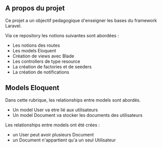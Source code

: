 ## A propos du projet

Ce projet a un objectif pedagogique d'enseigner les bases du framework Laravel.

Via ce repository les notions suivantes sont abordées : 
- Les notions des routes 
- Les models Eloquent
- Création de views avec Blade
- Les controllers de type resource
- La création de factories et de seeders
- La création de notifications

## Models Eloquent

Dans cette rubrique, les relationships entre models sont abordés.
- Un model User va etre lié aux utilisateurs
- Un model Document va stocker les documents des utilisateurs

Les relationships entre models ont été crées : 
- un User peut avoir plusieurs Document
- un Document n'appartient qu'a un seul Utilisateur